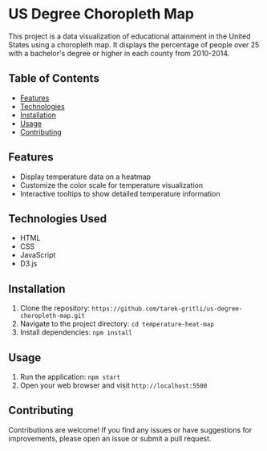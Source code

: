 # US Degree Choropleth Map

This project is a data visualization of educational attainment in the United States using a choropleth map. It displays the percentage of people over 25 with a bachelor's degree or higher in each county from 2010-2014.

## Table of Contents

- [Features](#features)
- [Technologies](#technologies)
- [Installation](#installation)
- [Usage](#usage)
- [Contributing](#contributing)

## Features

- Display temperature data on a heatmap
- Customize the color scale for temperature visualization
- Interactive tooltips to show detailed temperature information

## Technologies Used

- HTML
- CSS
- JavaScript
- D3.js

## Installation

1. Clone the repository: `https://github.com/tarek-gritli/us-degree-choropleth-map.git`
2. Navigate to the project directory: `cd temperature-heat-map`
3. Install dependencies: `npm install`

## Usage

1. Run the application: `npm start`
2. Open your web browser and visit `http://localhost:5500`

## Contributing

Contributions are welcome! If you find any issues or have suggestions for improvements, please open an issue or submit a pull request.


